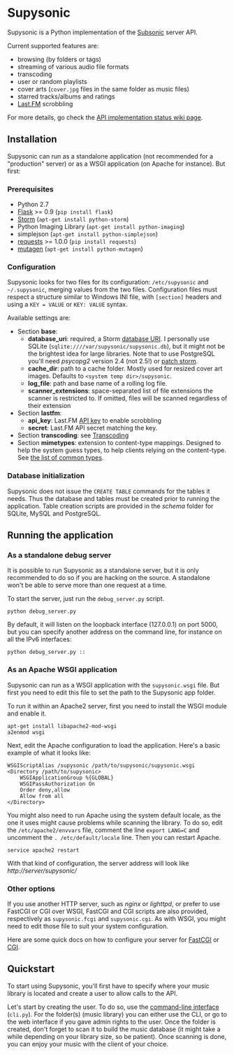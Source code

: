 Supysonic
=========

Supysonic is a Python implementation of the [Subsonic](http://www.subsonic.org/) server API.

Current supported features are:
* browsing (by folders or tags)
* streaming of various audio file formats
* transcoding
* user or random playlists
* cover arts (`cover.jpg` files in the same folder as music files)
* starred tracks/albums and ratings
* [Last.FM](http://www.last.fm/) scrobbling

For more details, go check the [API implementation status wiki page](https://github.com/spl0k/supysonic/wiki/API-implementation-status).

Installation
------------

Supysonic can run as a standalone application (not recommended for a "production" server)
or as a WSGI application (on Apache for instance). But first:

### Prerequisites

* Python 2.7
* [Flask](http://flask.pocoo.org/) >= 0.9 (`pip install flask`)
* [Storm](https://storm.canonical.com/) (`apt-get install python-storm`)
* Python Imaging Library (`apt-get install python-imaging`)
* simplejson (`apt-get install python-simplejson`)
* [requests](http://docs.python-requests.org/) >= 1.0.0 (`pip install requests`)
* [mutagen](https://code.google.com/p/mutagen/) (`apt-get install python-mutagen`)

### Configuration

Supysonic looks for two files for its configuration: `/etc/supysonic` and `~/.supysonic`, merging values from the two files.
Configuration files must respect a structure similar to Windows INI file, with `[section]` headers and using a `KEY = VALUE`
or `KEY: VALUE` syntax.

Available settings are:
* Section **base**:
  * **database_uri**: required, a Storm [database URI](https://storm.canonical.com/Manual#Databases).
    I personally use SQLite (`sqlite:////var/supysonic/supysonic.db`), but it might not be the brightest idea for large libraries.
    Note that to use PostgreSQL you'll need *psycopg2* version 2.4 (not 2.5!) or [patch storm](https://bugs.launchpad.net/storm/+bug/1170063).
  * **cache_dir**: path to a cache folder. Mostly used for resized cover art images. Defaults to `<system temp dir>/supysonic`.
  * **log_file**: path and base name of a rolling log file.
  * **scanner_extensions**: space-separated list of file extensions the scanner is restricted to. If omitted, files will be scanned
    regardless of their extension
* Section **lastfm**:
  * **api_key**: Last.FM [API key](http://www.last.fm/api/accounts) to enable scrobbling
  * **secret**: Last.FM API secret matching the key.
* Section **transcoding**: see [Transcoding](https://github.com/spl0k/supysonic/wiki/Transcoding)
* Section **mimetypes**: extension to content-type mappings. Designed to help the system guess types, to help clients relying on
  the content-type. See [the list of common types](https://en.wikipedia.org/wiki/Internet_media_type#List_of_common_media_types).

### Database initialization

Supysonic does not issue the `CREATE TABLE` commands for the tables it needs. Thus the database and tables must be created prior to
running the application. Table creation scripts are provided in the *schema* folder for SQLite, MySQL and PostgreSQL.

Running the application
-----------------------

### As a standalone debug server

It is possible to run Supysonic as a standalone server, but it is only recommended to do so if you are
hacking on the source. A standalone won't be able to serve more than one request at a time.

To start the server, just run the `debug_server.py` script.

	python debug_server.py

By default, it will listen on the loopback interface (127.0.0.1) on port 5000, but you can specify another address on
the command line, for instance on all the IPv6 interfaces:

	python debug_server.py ::

### As an Apache WSGI application

Supysonic can run as a WSGI application with the `supysonic.wsgi` file. But first you need to edit this
file to set the path to the Supysonic app folder.

To run it within an Apache2 server, first you need to install the WSGI module and enable it.

	apt-get install libapache2-mod-wsgi
	a2enmod wsgi

Next, edit the Apache configuration to load the application. Here's a basic example of what it looks like:

	WSGIScriptAlias /supysonic /path/to/supysonic/supysonic.wsgi
	<Directory /path/to/supysonic>
		WSGIApplicationGroup %{GLOBAL}
		WSGIPassAuthorization On
		Order deny,allow
		Allow from all
	</Directory>

You might also need to run Apache using the system default locale, as the one it uses might cause problems while
scanning the library. To do so, edit the `/etc/apache2/envvars` file, comment the line `export LANG=C` and
uncomment the `. /etc/default/locale` line. Then you can restart Apache.

	service apache2 restart

With that kind of configuration, the server address will look like *http://server/supysonic/*

### Other options

If you use another HTTP server, such as *nginx* or *lighttpd*, or prefer to use FastCGI or CGI over WSGI,
FastCGI and CGI scripts are also provided, respectively as `supysonic.fcgi` and `supysonic.cgi`. As with
WSGI, you might need to edit those file to suit your system configuration.

Here are some quick docs on how to configure your server for [FastCGI](http://flask.pocoo.org/docs/deploying/fastcgi/)
or [CGI](http://flask.pocoo.org/docs/deploying/cgi/).

Quickstart
----------

To start using Supysonic, you'll first have to specify where your music library is located and create a user
to allow calls to the API.

Let's start by creating the user. To do so, use the
[command-line interface](https://github.com/spl0k/supysonic/wiki/Command-Line-Interface) (`cli.py`).
For the folder(s) (music library) you can either use the CLI, or go to the web interface if you gave admin
rights to the user. Once the folder is created, don't forget to scan it to build the music database (it might
take a while depending on your library size, so be patient). Once scanning is done, you can enjoy your music
with the client of your choice.

